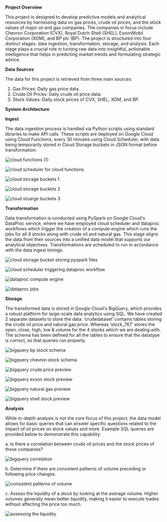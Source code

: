 **Project Overview**

This project is designed to develop predictive models and analytical resources by harnessing data on gas prices, crude oil prices, and the stock values of major oil and gas companies. The companies in focus include Chevron Corporation (CVX), Royal Dutch Shell (SHEL), ExxonMobil Corporation (XOM), and BP plc (BP). The project is structured into four distinct stages: data ingestion, transformation, storage, and analysis. Each stage plays a crucial role in turning raw data into insightful, actionable intelligence that helps in predicting market trends and formulating strategic advice.

**Data Sources**

The data for this project is retrieved from three main sources:
1.	Gas Prices: Daily gas price data.
2.	Crude Oil Prices: Daily crude oil price data.
3.	Stock Values: Daily stock prices of CVX, SHEL, XOM, and BP.

**System Architecture**

**Ingest**

The data ingestion process is handled via Python scripts using standard libraries to make API calls. These scripts are deployed on Google Cloud using Cloud Functions, every 30 minutes using Cloud Scheduler, with data being temporarily stored in Cloud Storage buckets in JSON format before transformation.

![cloud functions (1)](https://github.com/animeshnandan/inst767/assets/83339335/f29d7188-1939-4151-b431-55009a98aa5d)

![cloud scheduler for cloud functions](https://github.com/animeshnandan/inst767/assets/83339335/31b3adbb-406a-455b-9201-09a22d37db06)

![cloud storage buckets 1](https://github.com/animeshnandan/inst767/assets/83339335/96b6aecb-e100-4782-9972-79ac77daf836)

![cloud storage buckets 2](https://github.com/animeshnandan/inst767/assets/83339335/9636167e-cb4d-4dfb-8d2a-eb157c31f3fe)

![cloud stoarge buckets 3](https://github.com/animeshnandan/inst767/assets/83339335/5907945a-54e6-4971-85f9-f08158346861)

**Transformation**

Data transformation is conducted using PySpark on Google Cloud's DataProc service, where we have employed cloud scheduler and dataproc workflows which trigger the creation of a compute engine which runs the jobs for all 4 stocks along with crude oil and natural gas. This stage aligns the data from their sources into a unified data model that supports our analytical objectives. Transformations are scheduled to run in accordance with the data ingest timings.

![cloud storage bucket storing pyspark files](https://github.com/animeshnandan/inst767/assets/83339335/f2013552-97d4-4056-9753-7b655ed4f6ea)

![cloud scheduler triggering dataproc workflow](https://github.com/animeshnandan/inst767/assets/83339335/c169a110-92ff-42c9-85c1-6575e70080da)

![dataproc compute engine](https://github.com/animeshnandan/inst767/assets/83339335/8590f488-33c8-4ae5-8f05-3016668191c1)

![dataproc jobs](https://github.com/animeshnandan/inst767/assets/83339335/45c1ecf0-238f-4c95-969a-8162e5b00d7c)

**Storage**

The transformed data is stored in Google Cloud's BigQuery, which provides a robust platform for large-scale data analytics using SQL. We have created 2 separate datasets to store the data. ‘crudedataset’ contains tables storing the crude oil price and natural gas price. Whereas ‘stock_767’ stores the open, close, high, low & volume for the 4 stocks which we are dealing with. The schema has been defined for all the tables to ensure that the datatype is correct, so that queries run properly.

![bigquery bp stock schema](https://github.com/animeshnandan/inst767/assets/83339335/13794035-07bb-455d-a274-fd77fff1d966)

![bigquery chevron stock schema](https://github.com/animeshnandan/inst767/assets/83339335/3b4fe36f-3d60-4c58-bf7b-e72352840318)

![bigquery crude price preview](https://github.com/animeshnandan/inst767/assets/83339335/49ac4bfd-6bd4-43ea-a2ae-d17f4ba0a786)

![bigquery exxon stock preview](https://github.com/animeshnandan/inst767/assets/83339335/e25c7976-3f0d-4b19-ade3-4b0001bdb046)

![bigquery natural gas preview](https://github.com/animeshnandan/inst767/assets/83339335/5c6bcfeb-419f-49bc-8f35-87d702fac68a)

![bigquery shell stock preview](https://github.com/animeshnandan/inst767/assets/83339335/962e3cfb-3052-441c-8a42-c26759320122)

**Analysis**

While in-depth analysis is not the core focus of this project, the data model allows for basic queries that can answer specific questions related to the impact of oil prices on stock values and more. Example SQL queries are provided below to demonstrate this capability:

a.	Is there a correlation between crude oil prices and the stock prices of these companies?

![bigquery correlation](https://github.com/animeshnandan/inst767/assets/83339335/3e07a29c-5606-4be1-a9c3-5eb22876c953)

b.	Determine if there are consistent patterns of volume preceding or following price changes.

![consistent patterns of volume](https://github.com/animeshnandan/inst767/assets/83339335/0fde6653-a1d9-435c-a8ed-5154846f022d)

c.	Assess the liquidity of a stock by looking at the average volume. Higher volumes generally mean better liquidity, making it easier to execute trades without affecting the price too much.

![assessing the liquidity](https://github.com/animeshnandan/inst767/assets/83339335/56759692-6530-46d5-bb24-a72d21cbca26)
